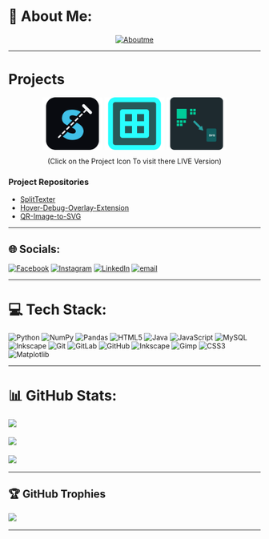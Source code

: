 

<!-- **AmanLakhuja/AmanLakhuja** is a ✨ _special_ ✨ repository because its `README.md` (this file) appears on your GitHub profile. -->

# 💫 About Me:

<a href="https://example.com">
  <p align="center"><img src="assets_for_readme/AboutMe.png" alt="Aboutme" width="700px" align="center"/></p>
</a>

---
# Projects

<div>
<p align="center">
<a href="https://amanlakhuja.github.io/SplitTexter/"><img src="assets_for_readme/project_icons/SplitTexter_project_iconx256.png" alt="Aboutme" width="120px" align="center" /></a>    
<a href="https://chromewebstore.google.com/detail/hover-debug-overlay/dnhkakioabglpfiidamfmijkdncgmajo"><img src="assets_for_readme/project_icons/Hover_Debug_Overlay_Extension_iconx256.png" alt="Aboutme" width="120px" align="center"/></a>  
<a href="https://github.com/AmanLakhuja/QR-Image-to-SVG/releases/tag/V1.0.0"><img src="assets_for_readme/project_icons/QR_Image_to_SVG_project_iconx256.png" alt="Aboutme" width="120px" align="center"/></a>
</p>

</div>

<p align="center">(Click on the Project Icon To visit there LIVE Version)</p>


### Project Repositories

* [SplitTexter](https://github.com/AmanLakhuja/SplitTexter)
* [Hover-Debug-Overlay-Extension](https://github.com/AmanLakhuja/Hover-Debug-Overlay-Extension)
* [QR-Image-to-SVG](https://github.com/AmanLakhuja/QR-Image-to-SVG)

---

## 🌐 Socials:
[![Facebook](https://img.shields.io/badge/Facebook-%231877F2.svg?logo=Facebook&logoColor=white)](https://facebook.com/https://www.facebook.com/aman.lakhuja?mibextid=ZbWKwL) [![Instagram](https://img.shields.io/badge/Instagram-%23E4405F.svg?logo=Instagram&logoColor=white)](https://instagram.com/https://www.instagram.com/aman_lakhuja?igsh=MTJtamsyOHZtdGpmYg==) [![LinkedIn](https://img.shields.io/badge/LinkedIn-%230077B5.svg?logo=linkedin&logoColor=white)](https://linkedin.com/in/https://in.linkedin.com/in/aman-lakhuja-2a02962b8) [![email](https://img.shields.io/badge/Email-D14836?logo=gmail&logoColor=white)](mailto:amanlakhuja.dev@gmail.com) 

---

# 💻 Tech Stack:
![Python](https://img.shields.io/badge/python-3670A0?style=for-the-badge&logo=python&logoColor=ffdd54) ![NumPy](https://img.shields.io/badge/numpy-%23013243.svg?style=for-the-badge&logo=numpy&logoColor=white) ![Pandas](https://img.shields.io/badge/pandas-%23150458.svg?style=for-the-badge&logo=pandas&logoColor=white) ![HTML5](https://img.shields.io/badge/html5-%23E34F26.svg?style=for-the-badge&logo=html5&logoColor=white) ![Java](https://img.shields.io/badge/java-%23ED8B00.svg?style=for-the-badge&logo=openjdk&logoColor=white) ![JavaScript](https://img.shields.io/badge/javascript-%23323330.svg?style=for-the-badge&logo=javascript&logoColor=%23F7DF1E) ![MySQL](https://img.shields.io/badge/mysql-4479A1.svg?style=for-the-badge&logo=mysql&logoColor=white) ![Inkscape](https://img.shields.io/badge/Inkscape-e0e0e0?style=for-the-badge&logo=inkscape&logoColor=080A13) ![Git](https://img.shields.io/badge/git-%23F05033.svg?style=for-the-badge&logo=git&logoColor=white) ![GitLab](https://img.shields.io/badge/gitlab-%23181717.svg?style=for-the-badge&logo=gitlab&logoColor=white) ![GitHub](https://img.shields.io/badge/github-%23121011.svg?style=for-the-badge&logo=github&logoColor=white) ![Inkscape](https://img.shields.io/badge/Inkscape-e0e0e0?style=for-the-badge&logo=inkscape&logoColor=080A13) ![Gimp](https://img.shields.io/badge/Gimp-657D8B?style=for-the-badge&logo=gimp&logoColor=FFFFFF) ![CSS3](https://img.shields.io/badge/css3-%231572B6.svg?style=for-the-badge&logo=css3&logoColor=white) ![Matplotlib](https://img.shields.io/badge/Matplotlib-%23ffffff.svg?style=for-the-badge&logo=Matplotlib&logoColor=black)

---

# 📊 GitHub Stats:
![](https://github-readme-stats.vercel.app/api?username=AmanLakhuja&theme=merko&hide_border=false&include_all_commits=false&count_private=false)<br/><br/>
![](https://nirzak-streak-stats.vercel.app/?user=AmanLakhuja&theme=merko&hide_border=false)<br/><br/>
![](https://github-readme-stats.vercel.app/api/top-langs/?username=AmanLakhuja&theme=merko&hide_border=false&include_all_commits=false&count_private=false&layout=compact)

---

## 🏆 GitHub Trophies
![](https://github-profile-trophy.vercel.app/?username=AmanLakhuja&theme=gruvbox&no-frame=false&no-bg=false&margin-w=4)

---

